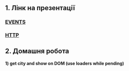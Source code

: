 ## 1. Лінк на презентації

### [EVENTS](https://docs.google.com/presentation/d/1wGC1gUASqQ3L_SIQYg20eRx0X9W08hegncmMs-sZa_4/edit?usp=sharing)
### [HTTP](https://docs.google.com/presentation/d/1rHZ7_m5Iq3tWkI2lU8vxi-uB7_yPyQVYVKoOXrH29dg/edit?usp=sharing)

## 2. Домашня робота

####  1) get city and show on DOM (use loaders while pending)
